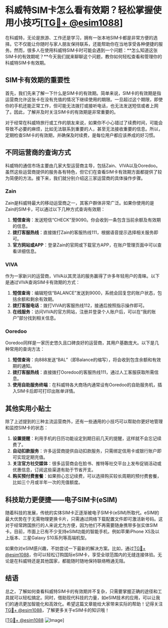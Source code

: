 # 科威特SIM卡怎么看有效期？轻松掌握使用小技巧[[TG💪+ @esim1088](https://t.me/s/esim1088)]

在科威特，无论是旅游、工作还是学习，拥有一张本地SIM卡都是非常方便的选择。它不仅能让你随时与家人朋友保持联系，还能帮助你在当地享受各种便捷的服务。然而，很多人在使用科威特SIM卡时可能会遇到一个问题：**怎么知道这张SIM卡的有效期呢？**今天我们就来聊聊这个问题，教你如何轻松查看和管理你的科威特SIM卡有效期。

## SIM卡有效期的重要性

首先，我们先来了解一下什么是SIM卡的有效期。简单来说，SIM卡的有效期是指运营商允许这张卡在没有充值的情况下继续使用的期限。一旦超过这个期限，即使你的手机还能正常工作，但可能无法拨打或接听电话，也无法发送短信或者上网了。因此，了解并及时关注SIM卡的有效期是非常重要的。

对于经常在科威特旅行或工作的朋友来说，如果你不小心错过了续费时间，可能会导致不必要的麻烦，比如无法联系到重要的人，甚至无法接收重要的信息。所以，定期检查SIM卡的有效期，并确保及时续费，是每位用户都应该养成的好习惯。

## 不同运营商的查询方式

科威特的通信市场主要由几家大型运营商主导，包括Zain、VIVA以及Ooredoo。虽然这些运营商提供的服务各有特色，但它们在查看SIM卡有效期方面都提供了较为简便的方法。接下来，我们就分别介绍这三家运营商的具体操作步骤。

### Zain

Zain是科威特最大的移动运营商之一，其客户群体非常广泛。如果你使用的是Zain的SIM卡，可以通过以下几种方式查询有效期：

1. **短信查询**：发送短信“CHECK”至9090。你会收到一条包含当前余额及有效期的信息。
2. **拨打客服热线**：直接拨打Zain的客服热线111，根据语音提示选择相关服务即可。
3. **官方网站或APP**：登录Zain的官网或下载官方APP，在账户管理页面中可以查看详细信息。

### VIVA

作为一家新兴的运营商，VIVA以其灵活的服务赢得了许多年轻用户的青睐。以下是通过VIVA查询SIM卡有效期的方式：

1. **短信查询**：编辑短信“BALANCE”发送到9000，系统会回复您的账户状态，包括余额和剩余有效期。
2. **拨打客服电话**：拨打VIVA的客服热线112，接通后按照指示操作即可。
3. **在线服务**：访问VIVA的官方网站，注册并登录个人账户后，可以在“我的账户”部分找到相关信息。

### Ooredoo

Ooredoo同样是一家历史悠久且口碑良好的运营商，其用户基数庞大。以下是几种常用的查询方法：

1. **短信查询**：向888发送“BAL”（即Balance的缩写），将会收到包含余额和有效期的通知。
2. **拨打客服热线**：直接拨打Ooredoo的客服热线111，通过人工客服获取所需信息。
3. **使用自助服务终端**：在科威特各大商场内通常设有Ooredoo的自助服务机，插入SIM卡后即可打印出账单详情。

## 其他实用小贴士

除了上述提到的三种主流运营商外，还有一些通用的小技巧可以帮助你更好地管理和监控SIM卡的状态：

1. **设置提醒**：利用手机的日历功能设定到期日前几天的提醒，这样就不会忘记续费了。
2. **自动扣款服务**：许多运营商提供自动扣款服务，只需绑定信用卡或银行账户即可实现定期充值。
3. **关注官方社交媒体**：很多运营商会在脸书、推特等社交平台上发布促销活动或优惠信息，订阅这些渠道有助于节省开支。
4. **购买预付费套餐**：如果担心忘记续费，可以选择购买较长周期的预付费套餐，比如三个月或半年一次的充值额度。

## 科技助力更便捷——电子SIM卡(eSIM)

随着科技的发展，传统的实体SIM卡正逐渐被电子SIM卡(eSIM)所取代。eSIM的最大优势在于无需物理更换卡片，只需通过网络下载配置文件即可激活新号码。这对于经常跨国旅行的人来说尤为方便，因为他们不再需要随身携带多张实体SIM卡。目前，市面上已有不少支持eSIM功能的智能手机，例如苹果iPhone XS及以上版本、三星Galaxy S10系列等高端机型。

如果你对eSIM感兴趣，不妨尝试一下最新的解决方案。比如，通过[TG💪+ @esim1088](https://t.me/s/esim1088)，你可以轻松订购国际eSIM卡，享受全球范围内的无缝连接体验。无论是在科威特还是其他国家，都能随时随地保持联络畅通无阻。

## 结语

总之，了解如何查看科威特SIM卡的有效期并不复杂，只需要掌握正确的途径和工具就可以轻松搞定。同时，借助现代科技的力量，如eSIM技术的应用，可以让我们的通讯更加智能化和高效化。希望这篇文章能给大家带来实际的帮助！记得关注[TG💪+ @esim1088](https://t.me/s/esim1088)，了解更多关于eSIM卡的知识哦！

[[TG💪+ @esim1088](https://t.me/s/esim1088) ![Image](https://i.postimg.cc/4NQfJmqS/Snipaste-2025-05-13-00-14-12.png)]